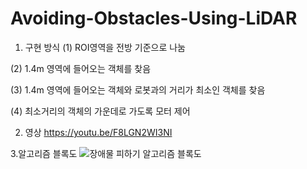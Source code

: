 # Avoiding-Obstacles-Using-LiDAR

1. 구현 방식
(1) ROI영역을 전방 기준으로 나눔

(2) 1.4m 영역에 들어오는 객체를 찾음

(3) 1.4m 영역에 들어오는 객체와 로봇과의 거리가 최소인 객체를 찾음

(4) 최소거리의 객체의 가운데로 가도록 모터 제어


2. 영상
https://youtu.be/F8LGN2WI3NI



3.알고리즘 블록도
![장애물 피하기 알고리즘 블록도](https://github.com/downy25/Avoiding-Obstacles-Using-LiDAR/assets/112371402/b5efd252-ff73-4610-b9ec-38ba4c683f47)
